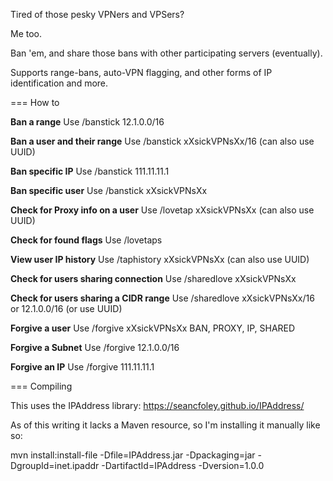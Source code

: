 Tired of those pesky VPNers and VPSers?

Me too.

Ban 'em, and share those bans with other participating servers (eventually).

Supports range-bans, auto-VPN flagging, and other forms of IP identification and more.

=== How to

**Ban a range** Use /banstick 12.1.0.0/16

**Ban a user and their range** Use /banstick xXsickVPNsXx/16 (can also use UUID)

**Ban specific IP** Use /banstick 111.11.11.1

**Ban specific user** Use /banstick xXsickVPNsXx

**Check for Proxy info on a user** Use /lovetap xXsickVPNsXx (can also use UUID)

**Check for found flags** Use /lovetaps

**View user IP history** Use /taphistory xXsickVPNsXx (can also use UUID)

**Check for users sharing connection** Use /sharedlove xXsickVPNsXx

**Check for users sharing a CIDR range** Use /sharedlove xXsickVPNsXx/16 or 12.1.0.0/16 (or use UUID)

**Forgive a user** Use /forgive xXsickVPNsXx BAN, PROXY, IP, SHARED

**Forgive a Subnet** Use /forgive 12.1.0.0/16

**Forgive an IP** Use /forgive 111.11.11.1

=== Compiling

This uses the IPAddress library: https://seancfoley.github.io/IPAddress/

As of this writing it lacks a Maven resource, so I'm installing it manually like so:

mvn install:install-file -Dfile=IPAddress.jar -Dpackaging=jar -DgroupId=inet.ipaddr -DartifactId=IPAddress -Dversion=1.0.0